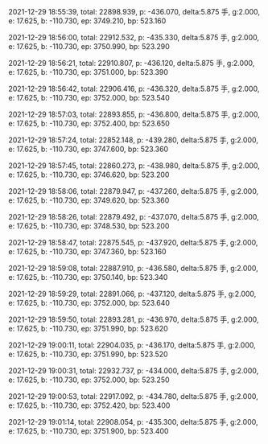 2021-12-29 18:55:39, total: 22898.939, p: -436.070, delta:5.875 手, g:2.000, e: 17.625, b: -110.730, ep: 3749.210, bp: 523.160

2021-12-29 18:56:00, total: 22912.532, p: -435.330, delta:5.875 手, g:2.000, e: 17.625, b: -110.730, ep: 3750.990, bp: 523.290

2021-12-29 18:56:21, total: 22910.807, p: -436.120, delta:5.875 手, g:2.000, e: 17.625, b: -110.730, ep: 3751.000, bp: 523.390

2021-12-29 18:56:42, total: 22906.416, p: -436.320, delta:5.875 手, g:2.000, e: 17.625, b: -110.730, ep: 3752.000, bp: 523.540

2021-12-29 18:57:03, total: 22893.855, p: -436.800, delta:5.875 手, g:2.000, e: 17.625, b: -110.730, ep: 3752.400, bp: 523.650

2021-12-29 18:57:24, total: 22852.148, p: -439.280, delta:5.875 手, g:2.000, e: 17.625, b: -110.730, ep: 3747.600, bp: 523.360

2021-12-29 18:57:45, total: 22860.273, p: -438.980, delta:5.875 手, g:2.000, e: 17.625, b: -110.730, ep: 3746.620, bp: 523.200

2021-12-29 18:58:06, total: 22879.947, p: -437.260, delta:5.875 手, g:2.000, e: 17.625, b: -110.730, ep: 3749.620, bp: 523.360

2021-12-29 18:58:26, total: 22879.492, p: -437.070, delta:5.875 手, g:2.000, e: 17.625, b: -110.730, ep: 3748.530, bp: 523.200

2021-12-29 18:58:47, total: 22875.545, p: -437.920, delta:5.875 手, g:2.000, e: 17.625, b: -110.730, ep: 3747.360, bp: 523.160

2021-12-29 18:59:08, total: 22887.910, p: -436.580, delta:5.875 手, g:2.000, e: 17.625, b: -110.730, ep: 3750.140, bp: 523.340

2021-12-29 18:59:29, total: 22891.066, p: -437.120, delta:5.875 手, g:2.000, e: 17.625, b: -110.730, ep: 3752.000, bp: 523.640

2021-12-29 18:59:50, total: 22893.281, p: -436.970, delta:5.875 手, g:2.000, e: 17.625, b: -110.730, ep: 3751.990, bp: 523.620

2021-12-29 19:00:11, total: 22904.035, p: -436.170, delta:5.875 手, g:2.000, e: 17.625, b: -110.730, ep: 3751.990, bp: 523.520

2021-12-29 19:00:31, total: 22932.737, p: -434.000, delta:5.875 手, g:2.000, e: 17.625, b: -110.730, ep: 3752.000, bp: 523.250

2021-12-29 19:00:53, total: 22917.092, p: -434.780, delta:5.875 手, g:2.000, e: 17.625, b: -110.730, ep: 3752.420, bp: 523.400

2021-12-29 19:01:14, total: 22908.054, p: -435.300, delta:5.875 手, g:2.000, e: 17.625, b: -110.730, ep: 3751.900, bp: 523.400